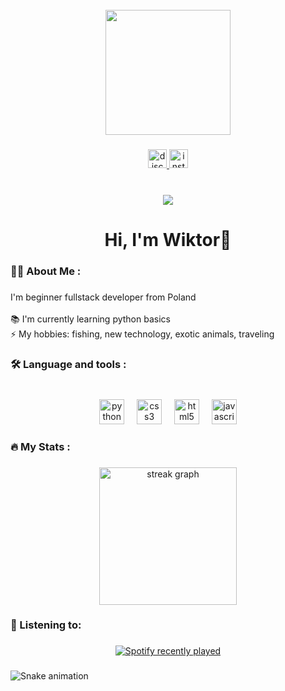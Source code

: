 <br clear="both">

<div align="center">
  <img height="200" src="https://media.giphy.com/media/JqmupuTVZYaQX5s094/giphy.gif"  />
</div>

###

<div align="center">
  <a href="discordapp.com/users/vviktoooooooor" target="_blank">
    <img src="https://img.shields.io/static/v1?message=Discord&logo=discord&label=&color=7289DA&logoColor=white&labelColor=&style=for-the-badge" height="30" alt="discord logo"  />
  </a>
  <a href="instagram.com/wiktor.razny/" target="_blank">
    <img src="https://img.shields.io/static/v1?message=Instagram&logo=instagram&label=&color=E4405F&logoColor=white&labelColor=&style=for-the-badge" height="30" alt="instagram logo"  />
  </a>
</div>

###

<br clear="both">

<div align="center">
  <img src="https://visitor-badge.laobi.icu/badge?page_id=vviktooor.vviktooor&left_color=darkviolet&right_color=dimgrey"  />
</div>

###

<h1 align="center">Hi, I'm Wiktor👋</h1>

###

<h3 align="left">👩‍💻  About Me :</h3>

###

<p align="left">I'm beginner fullstack developer from Poland<br><br>📚 I'm currently learning python basics<br>⚡ My hobbies: fishing, new technology, exotic animals, traveling</p>

###

<h3 align="left">🛠 Language and tools :</h3>

###

<br clear="both">

<div align="center">
  <img src="https://cdn.jsdelivr.net/gh/devicons/devicon/icons/python/python-plain.svg" height="40" alt="python logo"  />
  <img width="12" />
  <img src="https://cdn.jsdelivr.net/gh/devicons/devicon/icons/css3/css3-plain.svg" height="40" alt="css3 logo"  />
  <img width="12" />
  <img src="https://cdn.jsdelivr.net/gh/devicons/devicon/icons/html5/html5-plain.svg" height="40" alt="html5 logo"  />
  <img width="12" />
  <img src="https://cdn.jsdelivr.net/gh/devicons/devicon/icons/javascript/javascript-plain.svg" height="40" alt="javascript logo"  />
</div>

###

<h3 align="left">🔥   My Stats :</h3>

###

<div align="center">
  <img src="https://streak-stats.demolab.com?user=vviktooor&locale=en&mode=daily&theme=dark&hide_border=false&border_radius=5&order=3" height="220" alt="streak graph"  />
</div>

###

<h3 align="left">🎵 Listening to:</h3>

###

<div align="center">
  <a href="https://open.spotify.com/user/viczer127">
    <img src="https://spotify-recently-played-readme.vercel.app/api?user=viczer127&count=5&unique=true" alt="Spotify recently played"  />
  </a>
</div>

###

<img src="https://github.com/vviktooor/vviktooor/blob/main/.github/workflows/snake.yml" alt="Snake animation" />

###
